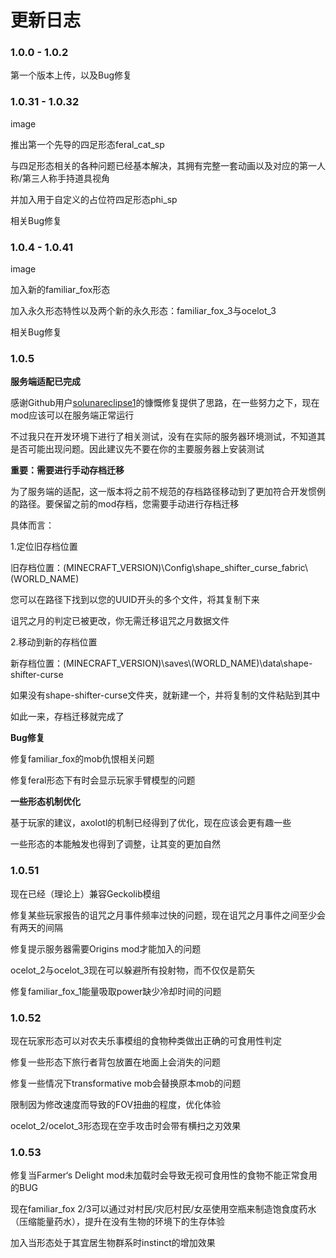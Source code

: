 # 更新日志

### 1\.0.0 - 1.0.2

第一个版本上传，以及Bug修复

### 1\.0.31 - 1.0.32

image

推出第一个先导的四足形态feral_cat_sp

与四足形态相关的各种问题已经基本解决，其拥有完整一套动画以及对应的第一人称/第三人称手持道具视角

并加入用于自定义的占位符四足形态phi_sp

相关Bug修复

### 1\.0.4 - 1.0.41

image

加入新的familiar_fox形态

加入永久形态特性以及两个新的永久形态：familiar_fox_3与ocelot_3

相关Bug修复

### 1\.0.5

**服务端适配已完成**

感谢Github用户[solunareclipse1](https://github.com/solunareclipse1)的慷慨修复提供了思路，在一些努力之下，现在mod应该可以在服务端正常运行

不过我只在开发环境下进行了相关测试，没有在实际的服务器环境测试，不知道其是否可能出现问题。因此建议先不要在你的主要服务器上安装测试

**重要：需要进行手动存档迁移**

为了服务端的适配，这一版本将之前不规范的存档路径移动到了更加符合开发惯例的路径。要保留之前的mod存档，您需要手动进行存档迁移

具体而言：

1.定位旧存档位置

旧存档位置：(MINECRAFT_VERSION)\\Config\\shape_shifter_curse_fabric\\(WORLD_NAME)

您可以在路径下找到以您的UUID开头的多个文件，将其复制下来

诅咒之月的判定已被更改，你无需迁移诅咒之月数据文件

2.移动到新的存档位置

新存档位置：(MINECRAFT_VERSION)\\saves\\(WORLD_NAME)\\data\\shape-shifter-curse

如果没有shape-shifter-curse文件夹，就新建一个，并将复制的文件粘贴到其中

如此一来，存档迁移就完成了

**Bug修复**

修复familiar_fox的mob仇恨相关问题

修复feral形态下有时会显示玩家手臂模型的问题

**一些形态机制优化**

基于玩家的建议，axolotl的机制已经得到了优化，现在应该会更有趣一些

一些形态的本能触发也得到了调整，让其变的更加自然

### 1\.0.51

现在已经（理论上）兼容Geckolib模组

修复某些玩家报告的诅咒之月事件频率过快的问题，现在诅咒之月事件之间至少会有两天的间隔

修复提示服务器需要Origins mod才能加入的问题

ocelot_2与ocelot_3现在可以躲避所有投射物，而不仅仅是箭矢

修复familiar_fox_1能量吸取power缺少冷却时间的问题

### 1\.0.52

现在玩家形态可以对农夫乐事模组的食物种类做出正确的可食用性判定

修复一些形态下旅行者背包放置在地面上会消失的问题

修复一些情况下transformative mob会替换原本mob的问题

限制因为修改速度而导致的FOV扭曲的程度，优化体验

ocelot_2/ocelot_3形态现在空手攻击时会带有横扫之刃效果

### 1\.0.53

修复当Farmer‘s Delight mod未加载时会导致无视可食用性的食物不能正常食用的BUG

现在familiar_fox 2/3可以通过对村民/灾厄村民/女巫使用空瓶来制造饱食度药水（压缩能量药水），提升在没有生物的环境下的生存体验

加入当形态处于其宜居生物群系时instinct的增加效果